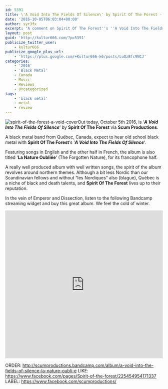 ```yaml
---
id: 5391
title: \'A Void Into The Fields Of Silence\' by Spirit Of The Forest - A Comment
date: '2016-10-05T06:03:04+00:00'
author: syr3fx
excerpt: 'A comment on Spirit Of The Forest''s ''A Void Into The Fields Of Silence'' album (2016).'
layout: post
guid: 'http://kultur666.com/?p=5391'
publicize_twitter_user:
    - kultur666
publicize_google_plus_url:
    - 'https://plus.google.com/+Kultur666-k6/posts/LuQzBfc9NCJ'
categories:
    - '2016'
    - 'Black Metal'
    - Canada
    - Music
    - Reviews
    - Uncategorized
tags:
    - 'black metal'
    - metal
    - review
---
```


![spirit-of-the-forest-a-void-cover](http://localhost:8080/wp-content/uploads/2016/10/spirit-of-the-forest-a-void-cover.jpg)Out today, October 5th 2016, is ‘***A Void Into The Fields Of Silence***‘ by **Spirit Of The Forest** via **Scum Productions**.

A black metal band from Québec, Canada, expect to hear old school black metal with **Spirit Of The Forest**‘s ‘***A Void Into The Fields Of Silence***‘.

Featuring songs in English and the other half in French, the album is also titled ‘**La Nature Oubliée**‘ (The Forgotten Nature), for its francophone half.

A really well produced album with well written songs, the spirit of the album revolves around northern themes. Although a bit less Nordic than our Scandinavian fellows and without “les Nordiques” also (blague), Québec is a niche of black and death talents, and **Spirit Of The Forest** lives up to their reputation.

In the vein of Emperor and Dissection, listen to the following Bandcamp streaming widget and buy this great album. We feel the cold of winter.

<iframe style="border: 0; width: 100%; height: 472px;" src="https://bandcamp.com/EmbeddedPlayer/album=1661317822/size=large/bgcol=333333/linkcol=e99708/tracklist=false/transparent=true/" seamless></iframe>

ORDER: <http://scumproductions.bandcamp.com/album/a-void-into-the-fields-of-silence-la-nature-oubli-e>
LIKE: <https://www.facebook.com/pages/Spirit-of-the-forest/225454954171337>
LABEL: <https://www.facebook.com/scumproductions/>
